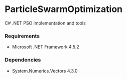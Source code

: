 # ParticleSwarmOptimization
C# .NET PSO implementation and tools

### Requirements
* Microsoft .NET Framework 4.5.2

### Dependencies
* System.Numerics.Vectors 4.3.0
